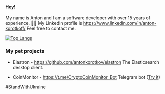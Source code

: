 #### Hey! 

My name is Anton and I am a software developer with over 15 years of experience. 👨‍💻 My LinkedIn profile is https://www.linkedin.com/in/anton-korotkoff/ Feel free to contact me.

[![Top Langs](https://github-readme-stats.vercel.app/api/top-langs/?username=antonkorotkov&theme=dark&langs_count=10&layout=compact)](https://github.com/antonkorotkov/)

### My pet projects

- Elastron - https://github.com/antonkorotkov/elastron The Elasticsearch desktop client.

- CoinMonitor - https://t.me/CryptoCoinMonitor_Bot Telegram bot ([Try it](https://t.me/CryptoCoinMonitor_Bot))

#StandWithUkraine

